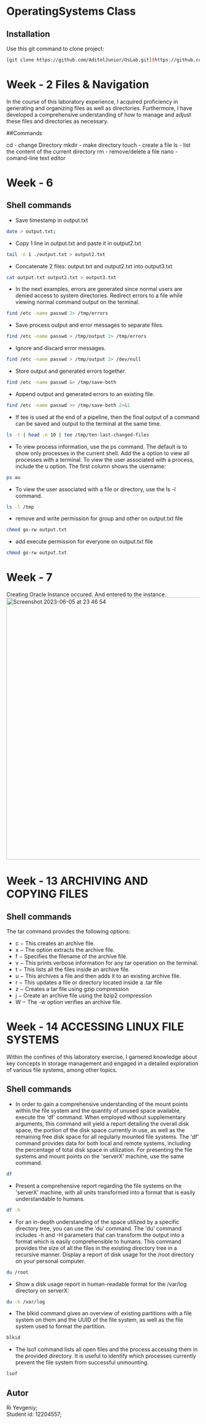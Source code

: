 # OperatingSystems Class

## Installation

Use this git command to clone project:

```bash
[git clone https://github.com/AditelJunior/OsLab.git](https://github.com/Risimon/OperatingSystems/tree/master)
```

# Week - 2 Files & Navigation

In the course of this laboratory experience, I acquired proficiency in generating and organizing files as well as directories. Furthermore, I have developed a comprehensive understanding of how to manage and adjust these files and directories as necessary.

##Commands

cd - change Directory
mkdir - make directory
touch - create a file
ls - list the content of the current directory
rm - remove/delete a file
nano - comand-line text editor 


# Week - 6 

## Shell commands 


- Save timestamp in output.txt
```bash
date > output.txt;
```

- Copy 1 line in output.txt and paste it in output2.txt
```bash
tail -n 1 ./output.txt > output2.txt
```

- Concatenate 2 files: output.txt and output2.txt into output3.txt
```bash
cat output.txt output2.txt > output3.txt
```

- In the next examples, errors are generated since normal users are denied access to system
directories. Redirect errors to a file while viewing normal command output on the terminal.
```bash
find /etc -name passwd 2> /tmp/errors
```

- Save process output and error messages to separate files.
```bash
find /etc -name passwd > /tmp/output 2> /tmp/errors
```
- Ignore and discard error messages.
```bash
find /etc -name passwd > /tmp/output 2> /dev/null
```
- Store output and generated errors together.
```bash
find /etc -name passwd &> /tmp/save-both
```

- Append output and generated errors to an existing file.
```bash
find /etc -name passwd >> /tmp/save-both 2>&1
```

- If tee is used at the end of a pipeline, then the final output of a command can be saved and output to the terminal at the same time.
```bash
ls -t | head -n 10 | tee /tmp/ten-last-changed-files
```

- To view process information, use the ps command. The default is to show only processes in the
current shell. Add the a option to view all processes with a terminal. To view the user associated with a process, include the u option. The first column shows the username:
```bash
ps au
```
- To view the user associated with a file or directory, use the ls -l command.
```bash
ls -l /tmp
```

 - remove and write permission for group and other on output.txt file
```bash
chmod go-rw output.txt
```

 - add execute permission for everyone on output.txt file
```bash
chmod go-rw output.txt
```

# Week - 7 

Creating Oracle Instance occured. And entered to the instance.
<img width="682" alt="Screenshot 2023-06-05 at 23 46 54" src="https://github.com/Risimon/OperatingSystems/assets/44129331/d1832584-a769-4df2-a818-e83adb8a2011">


# Week - 13 ARCHIVING AND COPYING FILES

## Shell commands 
The tar command provides the following options:
- c − This creates an archive file.
- x − The option extracts the archive file.
- f − Specifies the filename of the archive file.
- v − This prints verbose information for any tar operation on the terminal.
- t − This lists all the files inside an archive file.
- u − This archives a file and then adds it to an existing archive file.
- r − This updates a file or directory located inside a .tar file
- z − Creates a tar file using gzip compression
- j − Create an archive file using the bzip2 compression
- W − The -w option verifies an archive file.

# Week - 14 ACCESSING LINUX FILE SYSTEMS

Within the confines of this laboratory exercise, I garnered knowledge about key concepts in storage management and engaged in a detailed exploration of various file systems, among other topics.

## Shell commands
- In order to gain a comprehensive understanding of the mount points within the file system and the quantity of unused space available, execute the 'df' command. When employed without supplementary arguments, this command will yield a report detailing the overall disk space, the portion of the disk space currently in use, as well as the remaining free disk space for all regularly mounted file systems. The 'df' command provides data for both local and remote systems, including the percentage of total disk space in utilization. For presenting the file systems and mount points on the 'serverX' machine, use the same command.
```bash
df
```
- Present a comprehensive report regarding the file systems on the 'serverX' machine, with all units transformed into a format that is easily understandable to humans.
```bash
df -h
```
- For an in-depth understanding of the space utilized by a specific directory tree, you can use the 'du' command. The 'du' command includes -h and -H parameters that can transform the output into a format which is easily comprehensible to humans. This command provides the size of all the files in the existing directory tree in a recursive manner. Display a report of disk usage for the /root directory on your personal computer.
```bash
du /root
```
- Show a disk usage report in human-readable format for the /var/log directory on serverX:
```bash
du -h /var/log
```
- The blkid command gives an overview of existing partitions with a file system on them and the UUID of the file system, as well as the file system used to format the partition.
```bash
blkid
```
- The lsof command lists all open files and the process accessing them in the provided directory.
It is useful to identify which processes currently prevent the file system from successful
unmounting.
```bash
lsof
```
## Autor
Ri Yevgeniy;\
Student id: 12204557;
